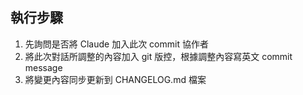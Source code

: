 ## 執行步驟

1. 先詢問是否將 Claude 加入此次 commit 協作者
2. 將此次對話所調整的內容加入 git 版控，根據調整內容寫英文 commit message
3. 將變更內容同步更新到 CHANGELOG.md 檔案
